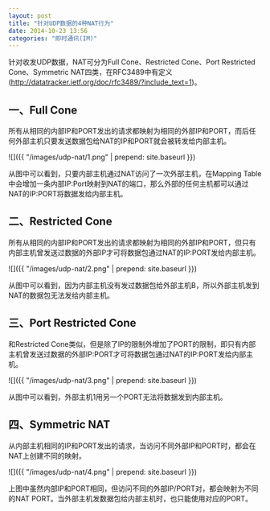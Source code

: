 ```yaml
---
layout: post
title: "针对UDP数据的4种NAT行为"
date: 2014-10-23 13:56
categories: "即时通讯(IM)"
---
```


针对收发UDP数据，NAT可分为Full Cone、Restricted Cone、Port Restricted Cone、Symmetric NAT四类，在RFC3489中有定义(http://datatracker.ietf.org/doc/rfc3489/?include_text=1)。

一、Full Cone
--------------

所有从相同的内部IP和PORT发出的请求都映射为相同的外部IP和PORT，而后任何外部主机只要发送数据包给NAT的IP和PORT就会被转发给内部主机。

![]({{ "/images/udp-nat/1.png" | prepend: site.baseurl }})

从图中可以看到，只要内部主机通过NAT访问了一次外部主机，在Mapping Table中会增加一条内部IP:Port映射到NAT的端口，那么外部的任何主机都可以通过NAT的IP:PORT将数据发给内部主机。

二、Restricted Cone
----------------

所有从相同的内部IP和PORT发出的请求都映射为相同的外部IP和PORT，但只有内部主机曾发送过数据的外部IP才可将数据包通过NAT的IP:PORT发给内部主机。

![]({{ "/images/udp-nat/2.png" | prepend: site.baseurl }})

从图中可以看到，因为内部主机没有发过数据包给外部主机B，所以外部主机发到NAT的数据包无法发给内部主机。

三、Port Restricted Cone
-----------------------

和Restricted Cone类似，但是除了IP的限制外增加了PORT的限制，即只有内部主机曾发送过数据的外部IP:PORT才可将数据包通过NAT的IP:PORT发给内部主机。

![]({{ "/images/udp-nat/3.png" | prepend: site.baseurl }})

从图中可以看到，外部主机1用另一个PORT无法将数据发到内部主机。

四、Symmetric NAT
---------------------

从内部主机相同的IP和PORT发出的请求，当访问不同外部IP和PORT时，都会在NAT上创建不同的映射。

![]({{ "/images/udp-nat/4.png" | prepend: site.baseurl }})

上图中虽然内部IP和PORT相同，但访问不同的外部IP/PORT对，都会映射为不同的NAT PORT。当外部主机发数据包给内部主机时，也只能使用对应的PORT。